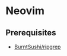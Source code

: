 # Neovim

## Prerequisites

* [BurntSushi/ripgrep](https://github.com/BurntSushi/ripgrep/releases) 
